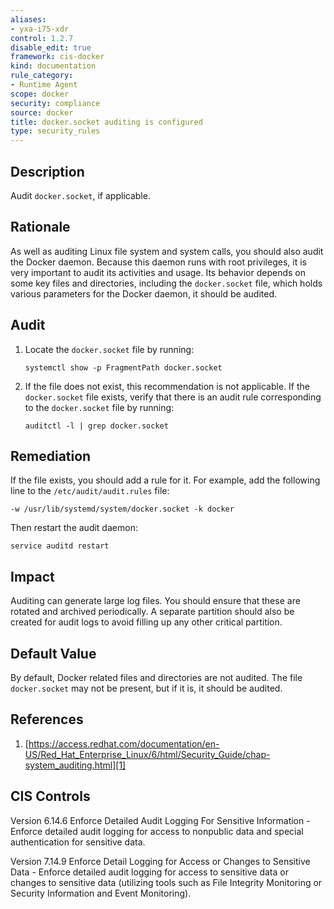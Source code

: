 ```yaml
---
aliases:
- yxa-i75-xdr
control: 1.2.7
disable_edit: true
framework: cis-docker
kind: documentation
rule_category:
- Runtime Agent
scope: docker
security: compliance
source: docker
title: docker.socket auditing is configured
type: security_rules
---
```


## Description

Audit `docker.socket`, if applicable.

## Rationale

As well as auditing Linux file system and system calls, you should also audit the Docker daemon. Because this daemon runs with root privileges, it is very important to audit its activities and usage. Its behavior depends on some key files and directories, including the `docker.socket` file, which holds various parameters for the Docker daemon, it should be audited.

## Audit

1. Locate the `docker.socket` file by running: 
    ```
    systemctl show -p FragmentPath docker.socket 
    ```
2. If the file does not exist, this recommendation is not applicable. If the `docker.socket` file exists, verify that there is an audit rule corresponding to the `docker.socket` file by running: 
    ```
    auditctl -l | grep docker.socket 
    ```

## Remediation

If the file exists, you should add a rule for it. For example, add the following line to the `/etc/audit/audit.rules` file:

```
-w /usr/lib/systemd/system/docker.socket -k docker 
```

Then restart the audit daemon: 
```
service auditd restart
```

## Impact

Auditing can generate large log files. You should ensure that these are rotated and archived periodically. A separate partition should also be created for audit logs to avoid filling up any other critical partition.

## Default Value

By default, Docker related files and directories are not audited. The file `docker.socket` may not be present, but if it is, it should be audited.

## References

1. [https://access.redhat.com/documentation/en-US/Red_Hat_Enterprise_Linux/6/html/Security_Guide/chap-system_auditing.html][1]

## CIS Controls

Version 6.14.6 Enforce Detailed Audit Logging For Sensitive Information - Enforce detailed audit logging for access to nonpublic data and special authentication for sensitive data. 

Version 7.14.9 Enforce Detail Logging for Access or Changes to Sensitive Data - Enforce detailed audit logging for access to sensitive data or changes to sensitive data (utilizing tools such as File Integrity Monitoring or Security Information and Event Monitoring).                

[1]: https://access.redhat.com/documentation/en-US/Red_Hat_Enterprise_Linux/6/html/Security_Guide/chap-system_auditing.html
